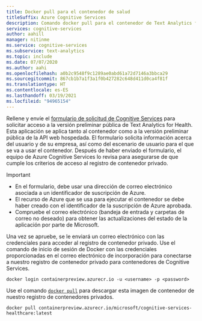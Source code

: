 ```yaml
---
title: Docker pull para el contenedor de salud
titleSuffix: Azure Cognitive Services
description: Comando docker pull para el contenedor de Text Analytics for Health
services: cognitive-services
author: aahill
manager: nitinme
ms.service: cognitive-services
ms.subservice: text-analytics
ms.topic: include
ms.date: 07/07/2020
ms.author: aahi
ms.openlocfilehash: a0b2c9548f9c1289ae0abd61a72d7146a3bbca29
ms.sourcegitcommit: 867cb1b7a1f3a1f0b427282c648d411d0ca4f81f
ms.translationtype: HT
ms.contentlocale: es-ES
ms.lasthandoff: 03/19/2021
ms.locfileid: "94965154"
---
```

Rellene y envíe el [formulario de solicitud de Cognitive Services](https://aka.ms/csgate) para solicitar acceso a la versión preliminar pública de Text Analytics for Health.  Esta aplicación se aplica tanto al contenedor como a la versión preliminar pública de la API web hospedada.
El formulario solicita información acerca del usuario y de su empresa, así como del escenario de usuario para el que se va a usar el contenedor. Después de haber enviado el formulario, el equipo de Azure Cognitive Services lo revisa para asegurarse de que cumple los criterios de acceso al registro de contenedor privado.

> [!IMPORTANT]
> * En el formulario, debe usar una dirección de correo electrónico asociada a un identificador de suscripción de Azure.
> * El recurso de Azure que se usa para ejecutar el contenedor se debe haber creado con el identificador de la suscripción de Azure aprobada. 
> * Compruebe el correo electrónico (bandeja de entrada y carpetas de correo no deseado) para obtener las actualizaciones del estado de la aplicación por parte de Microsoft.

Una vez se apruebe, se le enviará un correo electrónico con las credenciales para acceder al registro de contenedor privado.  Use el comando de inicio de sesión de Docker con las credenciales proporcionadas en el correo electrónico de incorporación para conectarse a nuestro registro de contenedor privado para contenedores de Cognitive Services.


```Docker
docker login containerpreview.azurecr.io -u <username> -p <password>
```

Use el comando [`docker pull`](https://docs.docker.com/engine/reference/commandline/pull/) para descargar esta imagen de contenedor de nuestro registro de contenedores privados.

```
docker pull containerpreview.azurecr.io/microsoft/cognitive-services-healthcare:latest
```
